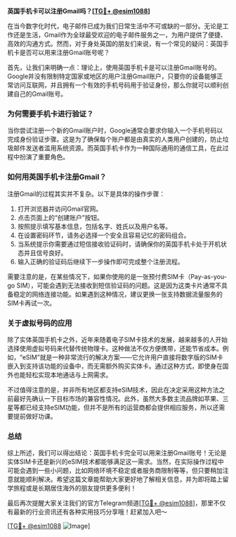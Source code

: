 **英国手机卡可以注册Gmail吗？[[TG💪+ @esim1088](https://t.me/s/esim1088)]**

在当今数字化时代，电子邮件已成为我们日常生活中不可或缺的一部分。无论是工作还是生活，Gmail作为全球最受欢迎的电子邮件服务之一，为用户提供了便捷、高效的沟通方式。然而，对于身处英国的朋友们来说，有一个常见的疑问：英国手机卡是否可以用来注册Gmail账号呢？

首先，让我们来明确一点：理论上，使用英国手机卡是可以注册Gmail账号的。Google并没有限制特定国家或地区的用户注册Gmail账户，只要你的设备能够正常访问互联网，并且拥有一个有效的手机号码用于验证身份，那么你就可以顺利创建自己的Gmail账号。

### **为何需要手机卡进行验证？**
当你尝试注册一个新的Gmail账户时，Google通常会要求你输入一个手机号码以完成身份验证步骤。这是为了确保每个账户都是由真实的人类用户创建的，防止垃圾邮件发送者滥用系统资源。而英国手机卡作为一种国际通用的通信工具，在此过程中扮演了重要角色。

### **如何用英国手机卡注册Gmail？**
注册Gmail的过程其实并不复杂。以下是具体的操作步骤：
1. 打开浏览器并访问Gmail官网。
2. 点击页面上的“创建账户”按钮。
3. 按照提示填写基本信息，包括名字、姓氏以及用户名等。
4. 在设置密码环节，请务必选择一个安全且容易记忆的密码组合。
5. 当系统提示你需要通过短信接收验证码时，请确保你的英国手机卡处于开机状态并且信号良好。
6. 输入正确的验证码后继续下一步操作即可完成整个注册流程。

需要注意的是，在某些情况下，如果你使用的是一张预付费SIM卡（Pay-as-you-go SIM），可能会遇到无法接收到短信验证码的问题。这是因为这类卡片通常不具备稳定的网络连接功能。如果遇到这种情况，建议更换一张支持数据流量服务的SIM卡再试一次。

### **关于虚拟号码的应用**
除了实体英国手机卡之外，近年来随着电子SIM卡技术的发展，越来越多的人开始选择使用虚拟号码来代替传统物理卡。这种做法不仅方便携带，还能节省成本。例如，“eSIM”就是一种非常流行的解决方案——它允许用户直接将数字版的SIM卡嵌入到支持该功能的设备中，而无需额外购买实体卡。通过这种方式，即使身在国外也能轻松实现本地通话与上网需求。

不过值得注意的是，并非所有地区都支持eSIM技术，因此在决定采用这种方法之前最好先确认一下目标市场的兼容性情况。此外，虽然大多数主流品牌如苹果、三星等都已经支持eSIM功能，但并不是所有的运营商都会提供相应服务，所以还需要提前做好功课。

### **总结**
综上所述，我们可以得出结论：英国手机卡完全可以用来注册Gmail账号！无论是实体SIM卡还是新兴的eSIM技术都能够满足这一需求。当然，在实际操作过程中可能会遇到一些小问题，比如网络环境不稳定或者服务商限制等等，但只要稍加注意就能顺利解决。希望这篇文章能帮助大家更好地了解相关信息，并为即将踏上留学旅程或是长期居住海外的朋友提供更多便利！

最后再次提醒大家关注我们的官方Telegram频道[[TG💪+ @esim1088](https://t.me/s/esim1088)]，那里不仅有最新的行业资讯还有各种实用技巧分享哦！赶紧加入吧～

[[TG💪+ @esim1088](https://t.me/s/esim1088) ![Image](https://i.postimg.cc/4NQfJmqS/Snipaste-2025-05-13-00-14-12.png)]